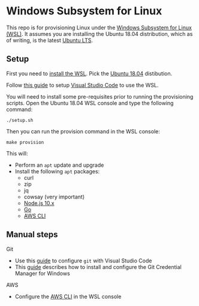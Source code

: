 # Windows Subsystem for Linux

This repo is for provisioning Linux under the [Windows Subsystem for Linux (WSL)](https://docs.microsoft.com/en-us/windows/wsl/about). It assumes you are installing the Ubuntu 18.04 distribution, which as of writing, is the latest [Ubuntu LTS](https://wiki.ubuntu.com/Releases).

## Setup

First you need to [install the WSL](https://docs.microsoft.com/en-us/windows/wsl/install-win10). Pick the [Ubuntu 18.04](https://www.microsoft.com/store/apps/9N9TNGVNDL3Q) distibution.

Follow [this guide](https://code.visualstudio.com/docs/remote/wsl) to setup [Visual Studio Code](https://code.visualstudio.com/) to use the WSL.

You will need to install some pre-requisites prior to running the provisioning scripts. Open the Ubuntu 18.04 WSL console and type the following command:

```shell
./setup.sh
```

Then you can run the provision command in the WSL console:

```shell
make provision
```

This will:

- Perform an `apt` update and upgrade
- Install the following `apt` packages:
  - curl
  - zip
  - jq
  - cowsay (very important)
  - [Node.js 10.x](https://nodejs.org/)
  - [Go](https://golang.org/)
  - [AWS CLI](https://aws.amazon.com/cli/)

## Manual steps

Git

- Use this [guide](https://blog.soltysiak.it/en/2017/01/set-visual-studio-code-as-default-git-editor-and-diff-tool/) to configure `git` with Visual Studio Code
- This [guide](https://zitseng.com/archives/19588) describes how to install and configure the Git Credential Manager for Windows

AWS

- Configure the [AWS CLI](https://docs.aws.amazon.com/cli/latest/userguide/cli-chap-configure.html) in the WSL console
